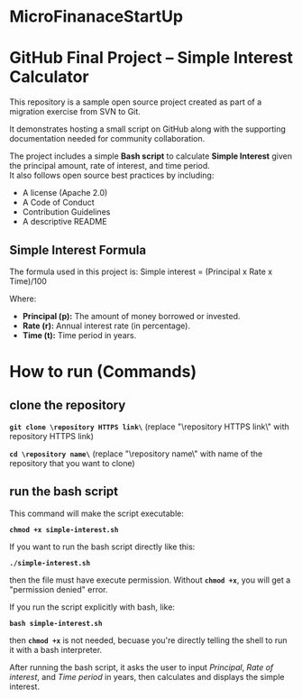 # MicroFinanaceStartUp

# GitHub Final Project – Simple Interest Calculator

This repository is a sample open source project created as part of a migration exercise from SVN to Git.

It demonstrates hosting a small script on GitHub along with the supporting documentation needed for community collaboration. 

The project includes a simple **Bash script** to calculate **Simple Interest** given the principal amount, rate of interest, and time period.  
It also follows open source best practices by including:
- A license (Apache 2.0)
- A Code of Conduct
- Contribution Guidelines
- A descriptive README

## Simple Interest Formula
The formula used in this project is:
Simple interest = (Principal x Rate x Time)/100

Where:
- **Principal (p):** The amount of money borrowed or invested.
- **Rate (r):** Annual interest rate (in percentage).
- **Time (t):** Time period in years.

# How to run (Commands)
## clone the repository

**`git clone \repository HTTPS link\`** (replace "\repository HTTPS link\\" with repository HTTPS link)

**`cd \repository name\`** (replace "\repository name\\" with name of the repository that you want to clone)

## run the bash script

This command will make the script executable:

**`chmod +x simple-interest.sh`**

If you want to run the bash script directly like this:

**`./simple-interest.sh`**

then the file must have execute permission. Without **`chmod +x`**, you will get a "permission denied" error.

If you run the script explicitly with bash, like:

**`bash simple-interest.sh`**

then **`chmod +x`** is not needed, becuase you're directly telling the shell to run it with a bash interpreter.

After running the bash script, it asks the user to input *Principal*, *Rate of interest*, and *Time period* in years, then calculates and displays the simple interest.

